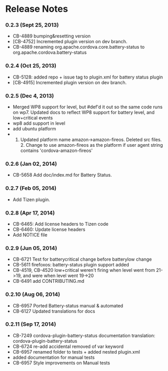 <!--
#
# Licensed to the Apache Software Foundation (ASF) under one
# or more contributor license agreements.  See the NOTICE file
# distributed with this work for additional information
# regarding copyright ownership.  The ASF licenses this file
# to you under the Apache License, Version 2.0 (the
# "License"); you may not use this file except in compliance
# with the License.  You may obtain a copy of the License at
# 
# http://www.apache.org/licenses/LICENSE-2.0
# 
# Unless required by applicable law or agreed to in writing,
# software distributed under the License is distributed on an
# "AS IS" BASIS, WITHOUT WARRANTIES OR CONDITIONS OF ANY
#  KIND, either express or implied.  See the License for the
# specific language governing permissions and limitations
# under the License.
#
-->
# Release Notes

### 0.2.3 (Sept 25, 2013)
* CB-4889 bumping&resetting version
* [CB-4752] Incremented plugin version on dev branch.
* CB-4889 renaming org.apache.cordova.core.battery-status to org.apache.cordova.battery-status

### 0.2.4 (Oct 25, 2013)
* CB-5128: added repo + issue tag to plugin.xml for battery status plugin
* [CB-4915] Incremented plugin version on dev branch.

### 0.2.5 (Dec 4, 2013)
* Merged WP8 support for level, but #def'd it out so the same code runs on wp7.  Updated docs to reflect WP8 support for battery level, and low+critical events
* wp8 add support in level
* add ubuntu platform
* 1. Updated platform name amazon->amazon-fireos. Deleted src files. 2. Change to use amazon-fireos as the platform if user agent string contains 'cordova-amazon-fireos'

### 0.2.6 (Jan 02, 2014)
* CB-5658 Add doc/index.md for Battery Status.

### 0.2.7 (Feb 05, 2014)
* Add Tizen plugin.

### 0.2.8 (Apr 17, 2014)
* CB-6465: Add license headers to Tizen code
* CB-6460: Update license headers
* Add NOTICE file

### 0.2.9 (Jun 05, 2014)
* CB-6721 Test for batterycritical change before batterylow change
* CB-5611 firefoxos: battery-status plugin support added
* CB-4519, CB-4520 low+critical weren't firing when level went from 21->19, and were when level went 19->20
* CB-6491 add CONTRIBUTING.md

### 0.2.10 (Aug 06, 2014)
* CB-6957 Ported Battery-status manual & automated
* CB-6127 Updated translations for docs

### 0.2.11 (Sep 17, 2014)
* CB-7249 cordova-plugin-battery-status documentation translation: cordova-plugin-battery-status
* CB-6724 re-add accidental removed of var keyword
* CB-6957 renamed folder to tests + added nested plugin.xml
* added documentation for manual tests
* CB-6957 Style improvements on Manual tests
